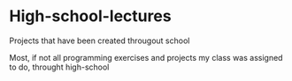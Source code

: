 # High-school-lectures
Projects that have been created througout school

Most, if not all programming exercises and projects my class was assigned to do, throught high-school
